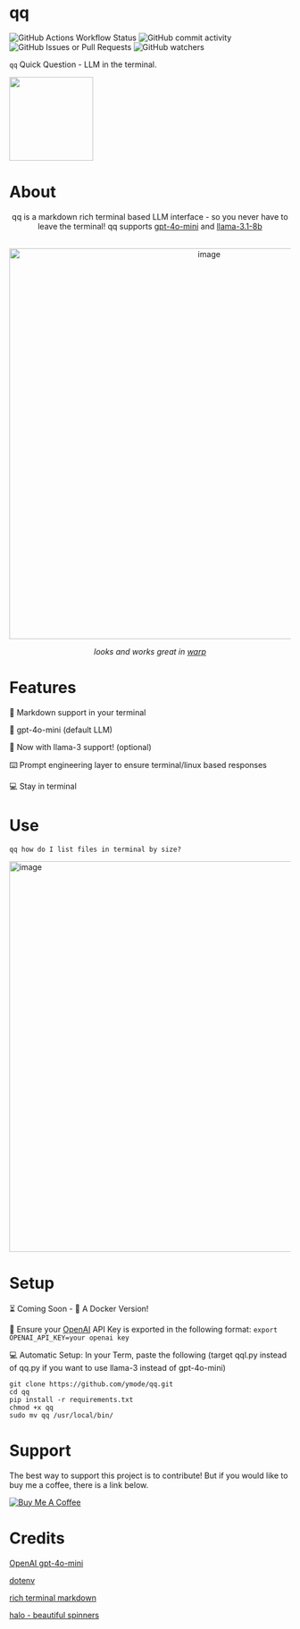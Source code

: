 # qq
![GitHub Actions Workflow Status](https://img.shields.io/github/actions/workflow/status/ymode/qq/pylint.yml)
![GitHub commit activity](https://img.shields.io/github/commit-activity/m/ymode/qq) ![GitHub Issues or Pull Requests](https://img.shields.io/github/issues/ymode/qq) ![GitHub watchers](https://img.shields.io/github/watchers/ymode/qq)



```qq``` Quick Question - LLM in the terminal.

<img src="https://github.com/user-attachments/assets/60dce499-561a-4ad0-b98a-67adaaf48e3a" width="150"/>

# About

<div align="center">
  

qq is a markdown rich terminal based LLM interface - so you never have to leave the terminal! qq supports [gpt-4o-mini](https://openai.com/index/gpt-4o-mini-advancing-cost-efficient-intelligence/) and [llama-3.1-8b](https://huggingface.co/meta-llama/Meta-Llama-3.1-8B-Instruct?text=can+llama+accept+openai+api+syntax)

<br>

  
<img width="700" alt="image" src="https://github.com/user-attachments/assets/1d6b7cd4-f927-4240-8a23-54725989a6d7">
 
   
   _looks and works great in [warp](https://www.warp.dev)_
   
 </div>


# Features

🎨 Markdown support in your terminal

🧠 gpt-4o-mini (default LLM)

🦙 Now with llama-3 support! (optional)

⌨️ Prompt engineering layer to ensure terminal/linux based responses

💻 Stay in terminal

# Use
```qq how do I list files in terminal by size?```

<img width="700" alt="image" src="https://github.com/user-attachments/assets/11c9a1b5-0aad-4de7-97ac-d6c635c3645a">




# Setup

⏳ Coming Soon - 🐳 A Docker Version! 

🔑 Ensure your [OpenAI](https://openai.com/api/) API Key is exported in the following format: ```export OPENAI_API_KEY=your openai key```

💻 Automatic Setup: In your Term, paste the following (target qql.py instead of qq.py if you want to use llama-3 instead of gpt-4o-mini)

```export OPENAI_API_KEY=your OpenAI API key
git clone https://github.com/ymode/qq.git
cd qq
pip install -r requirements.txt
chmod +x qq
sudo mv qq /usr/local/bin/
```


# Support
The best way to support this project is to contribute! But if you would like to buy me a coffee, there is a link below.

[![Buy Me A Coffee](https://www.buymeacoffee.com/assets/img/custom_images/orange_img.png)](https://www.buymeacoffee.com/ymode)

# Credits

[OpenAI gpt-4o-mini](https://openai.com/index/gpt-4o-mini-advancing-cost-efficient-intelligence/)

[dotenv](https://github.com/motdotla/dotenv)

[rich terminal markdown](https://github.com/Textualize/rich)

[halo - beautiful spinners](https://github.com/manrajgrover/halo)
